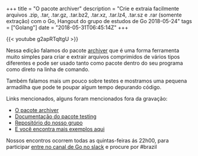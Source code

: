 +++
title = "O pacote archiver"
description = "Crie e extraia facilmente arquivos .zip, .tar, .tar.gz, .tar.bz2, .tar.xz, .tar.lz4, .tar.sz e .rar (somente extração) com o Go, Hangout do grupo de estudos de Go 2018-05-24"
tags = ["Golang"]
date = "2018-05-31T06:45:14Z"
+++

{{< youtube g2apRTqltgU >}}

Nessa edição falamos do pacote [archiver](https://github.com/mholt/archiver) que é uma forma ferramenta muito simples para criar e extrair arquivos comprimidos de vários tipos diferentes e pode ser usado tanto como pacote dentro do seu programa como direto na linha de comando.

Também falamos mais um pouco sobre testes e mostramos uma pequena armadilha que pode te poupar algum tempo depurando código.

Links mencionados, alguns foram mencionados fora da gravação:

- [O pacote archiver](https://github.com/mholt/archiver)
- [Documentação do pacote testing](https://golang.org/pkg/testing/)
- [Repositório do nosso grupo](https://github.com/go-br/estudos)
- [E você encontra mais exemplos aqui](https://github.com/go-br)

Nossos encontros ocorrem todas as quintas-feiras ás 22h00, para participar [entre no canal de Go no slack](https://invite.slack.golangbridge.org/) e procure por #brazil
